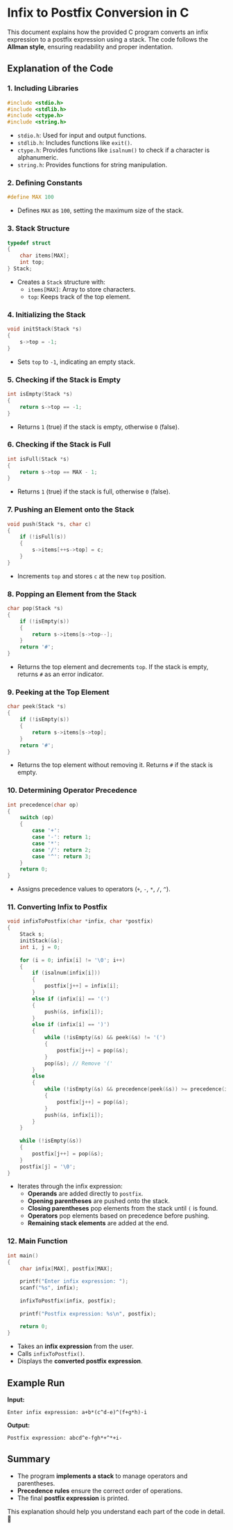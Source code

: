 # Infix to Postfix Conversion in C

This document explains how the provided C program converts an infix expression to a postfix expression using a stack. The code follows the **Allman style**, ensuring readability and proper indentation.

## Explanation of the Code

### 1. **Including Libraries**
```c
#include <stdio.h>
#include <stdlib.h>
#include <ctype.h>
#include <string.h>
```
- `stdio.h`: Used for input and output functions.
- `stdlib.h`: Includes functions like `exit()`.
- `ctype.h`: Provides functions like `isalnum()` to check if a character is alphanumeric.
- `string.h`: Provides functions for string manipulation.

### 2. **Defining Constants**
```c
#define MAX 100
```
- Defines `MAX` as `100`, setting the maximum size of the stack.

### 3. **Stack Structure**
```c
typedef struct
{
    char items[MAX];
    int top;
} Stack;
```
- Creates a `Stack` structure with:
  - `items[MAX]`: Array to store characters.
  - `top`: Keeps track of the top element.

### 4. **Initializing the Stack**
```c
void initStack(Stack *s)
{
    s->top = -1;
}
```
- Sets `top` to `-1`, indicating an empty stack.

### 5. **Checking if the Stack is Empty**
```c
int isEmpty(Stack *s)
{
    return s->top == -1;
}
```
- Returns `1` (true) if the stack is empty, otherwise `0` (false).

### 6. **Checking if the Stack is Full**
```c
int isFull(Stack *s)
{
    return s->top == MAX - 1;
}
```
- Returns `1` (true) if the stack is full, otherwise `0` (false).

### 7. **Pushing an Element onto the Stack**
```c
void push(Stack *s, char c)
{
    if (!isFull(s))
    {
        s->items[++s->top] = c;
    }
}
```
- Increments `top` and stores `c` at the new `top` position.

### 8. **Popping an Element from the Stack**
```c
char pop(Stack *s)
{
    if (!isEmpty(s))
    {
        return s->items[s->top--];
    }
    return '#';
}
```
- Returns the top element and decrements `top`. If the stack is empty, returns `#` as an error indicator.

### 9. **Peeking at the Top Element**
```c
char peek(Stack *s)
{
    if (!isEmpty(s))
    {
        return s->items[s->top];
    }
    return '#';
}
```
- Returns the top element without removing it. Returns `#` if the stack is empty.

### 10. **Determining Operator Precedence**
```c
int precedence(char op)
{
    switch (op)
    {
        case '+':
        case '-': return 1;
        case '*':
        case '/': return 2;
        case '^': return 3;
    }
    return 0;
}
```
- Assigns precedence values to operators (`+`, `-`, `*`, `/`, `^`).

### 11. **Converting Infix to Postfix**
```c
void infixToPostfix(char *infix, char *postfix)
{
    Stack s;
    initStack(&s);
    int i, j = 0;
    
    for (i = 0; infix[i] != '\0'; i++)
    {
        if (isalnum(infix[i]))
        {
            postfix[j++] = infix[i];
        }
        else if (infix[i] == '(')
        {
            push(&s, infix[i]);
        }
        else if (infix[i] == ')')
        {
            while (!isEmpty(&s) && peek(&s) != '(')
            {
                postfix[j++] = pop(&s);
            }
            pop(&s); // Remove '('
        }
        else
        {
            while (!isEmpty(&s) && precedence(peek(&s)) >= precedence(infix[i]))
            {
                postfix[j++] = pop(&s);
            }
            push(&s, infix[i]);
        }
    }
    
    while (!isEmpty(&s))
    {
        postfix[j++] = pop(&s);
    }
    postfix[j] = '\0';
}
```
- Iterates through the infix expression:
  - **Operands** are added directly to `postfix`.
  - **Opening parentheses** are pushed onto the stack.
  - **Closing parentheses** pop elements from the stack until `(` is found.
  - **Operators** pop elements based on precedence before pushing.
  - **Remaining stack elements** are added at the end.

### 12. **Main Function**
```c
int main()
{
    char infix[MAX], postfix[MAX];
    
    printf("Enter infix expression: ");
    scanf("%s", infix);
    
    infixToPostfix(infix, postfix);
    
    printf("Postfix expression: %s\n", postfix);
    
    return 0;
}
```
- Takes an **infix expression** from the user.
- Calls `infixToPostfix()`.
- Displays the **converted postfix expression**.

## Example Run
**Input:**
```
Enter infix expression: a+b*(c^d-e)^(f+g*h)-i
```
**Output:**
```
Postfix expression: abcd^e-fgh*+^*+i-
```

## Summary
- The program **implements a stack** to manage operators and parentheses.
- **Precedence rules** ensure the correct order of operations.
- The final **postfix expression** is printed.

This explanation should help you understand each part of the code in detail. 🚀
